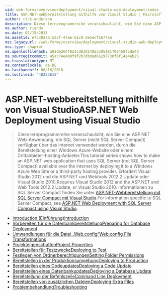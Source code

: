 ```yaml
---
uid: web-forms/overview/deployment/visual-studio-web-deployment/index
title: ASP.NET-webbereitstellung mithilfe von Visual Studio | Microsoft-Dokumentation
author: rick-anderson
description: Diese lernprogrammreihe veranschaulicht, wie Sie eine ASP.NET Web-Anwendung, die SQL Server (nicht SQL Server Compact) verfügbar über das Internet verwendet werden, indem Sie sie bereitstellen, t...
ms.author: riande
ms.date: 02/15/2013
ms.assetid: e733027a-525f-47ae-b1c0-2e5ecf6677aa
msc.legacyurl: /web-forms/overview/deployment/visual-studio-web-deployment
msc.type: chapter
ms.openlocfilehash: a91de204f821cd8301485330518170e458f5da4d
ms.sourcegitcommit: 45ac74e400f9f2b7dbded66297730f6f14a4eb25
ms.translationtype: MT
ms.contentlocale: de-DE
ms.lasthandoff: 08/16/2018
ms.locfileid: "48253615"
---
```

<a name="aspnet-web-deployment-using-visual-studio"></a><span data-ttu-id="353e9-103">ASP.NET-webbereitstellung mithilfe von Visual Studio</span><span class="sxs-lookup"><span data-stu-id="353e9-103">ASP.NET Web Deployment using Visual Studio</span></span>
====================
> <span data-ttu-id="353e9-104">Diese lernprogrammreihe veranschaulicht, wie Sie eine ASP.NET Web-Anwendung, die SQL Server (nicht SQL Server Compact) verfügbar über das Internet verwendet werden, durch die Bereitstellung einer Windows Azure-Website oder einem Drittanbieter-hosting-Anbieter.</span><span class="sxs-lookup"><span data-stu-id="353e9-104">This tutorial series shows how to make an ASP.NET web application that uses SQL Server (not SQL Server Compact) available over the internet by deploying it to a Windows Azure Web Site or a third-party hosting provider.</span></span> <span data-ttu-id="353e9-105">Erfordert Visual Studio 2012 und die ASP.NET und Webtools 2012.2 Update oder Visual Studio 2010.</span><span class="sxs-lookup"><span data-stu-id="353e9-105">Requires Visual Studio 2012 and the ASP.NET and Web Tools 2012.2 Update, or Visual Studio 2010.</span></span> <span data-ttu-id="353e9-106">Informationen zu SQL Server Compact finden Sie unter [ASP.NET-Webbereitstellung mit SQL Server Compact mit Visual Studio](../../older-versions-getting-started/deployment-to-a-hosting-provider/deployment-to-a-hosting-provider-introduction-1-of-12.md).</span><span class="sxs-lookup"><span data-stu-id="353e9-106">For information specific to SQL Server Compact, see [ASP.NET Web Deployment with SQL Server Compact using Visual Studio](../../older-versions-getting-started/deployment-to-a-hosting-provider/deployment-to-a-hosting-provider-introduction-1-of-12.md).</span></span>


- [<span data-ttu-id="353e9-107">Introduction (Einführung)</span><span class="sxs-lookup"><span data-stu-id="353e9-107">Introduction</span></span>](introduction.md)
- [<span data-ttu-id="353e9-108">Vorbereiten für die Datenbankbereitstellung</span><span class="sxs-lookup"><span data-stu-id="353e9-108">Preparing for Database Deployment</span></span>](preparing-databases.md)
- [<span data-ttu-id="353e9-109">Umwandlungen für die Datei „Web.config“</span><span class="sxs-lookup"><span data-stu-id="353e9-109">Web.config File Transformations</span></span>](web-config-transformations.md)
- [<span data-ttu-id="353e9-110">Projekteigenschaften</span><span class="sxs-lookup"><span data-stu-id="353e9-110">Project Properties</span></span>](project-properties.md)
- [<span data-ttu-id="353e9-111">Bereitstellen für Testzwecke</span><span class="sxs-lookup"><span data-stu-id="353e9-111">Deploying to Test</span></span>](deploying-to-iis.md)
- [<span data-ttu-id="353e9-112">Festlegen von Ordnerberechtigungen</span><span class="sxs-lookup"><span data-stu-id="353e9-112">Setting Folder Permissions</span></span>](setting-folder-permissions.md)
- [<span data-ttu-id="353e9-113">Bereitstellen in der Produktionsumgebung</span><span class="sxs-lookup"><span data-stu-id="353e9-113">Deploying to Production</span></span>](deploying-to-production.md)
- [<span data-ttu-id="353e9-114">Bereitstellen eines Codeupdates</span><span class="sxs-lookup"><span data-stu-id="353e9-114">Deploying a Code Update</span></span>](deploying-a-code-update.md)
- [<span data-ttu-id="353e9-115">Bereitstellen eines Datenbankupdates</span><span class="sxs-lookup"><span data-stu-id="353e9-115">Deploying a Database Update</span></span>](deploying-a-database-update.md)
- [<span data-ttu-id="353e9-116">Bereitstellung der Befehlszeile</span><span class="sxs-lookup"><span data-stu-id="353e9-116">Command Line Deployment</span></span>](command-line-deployment.md)
- [<span data-ttu-id="353e9-117">Bereitstellen von zusätzlichen Dateien</span><span class="sxs-lookup"><span data-stu-id="353e9-117">Deploying Extra Files</span></span>](deploying-extra-files.md)
- [<span data-ttu-id="353e9-118">Problembehandlung</span><span class="sxs-lookup"><span data-stu-id="353e9-118">Troubleshooting</span></span>](troubleshooting.md)

